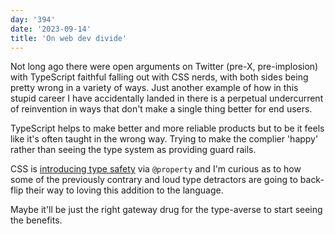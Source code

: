 ```yaml
---
day: '394'
date: '2023-09-14'
title: 'On web dev divide'
---
```


Not long ago there were open arguments on Twitter (pre-X, pre-implosion) with TypeScript faithful falling out with CSS nerds, with both sides being pretty wrong in a variety of ways. Just another example of how in this stupid career I have accidentally landed in there is a perpetual undercurrent of reinvention in ways that don't make a single thing better for end users.

TypeScript helps to make better and more reliable products but to be it feels like it's often taught in the wrong way. Trying to make the complier 'happy' rather than seeing the type system as providing guard rails.

CSS is [introducing type safety](https://nerdy.dev/cant-break-this-design-system) via `@property` and I'm curious as to how some of the previously contrary and loud type detractors are going to back-flip their way to loving this addition to the language.

Maybe it'll be just the right gateway drug for the type-averse to start seeing the benefits.
